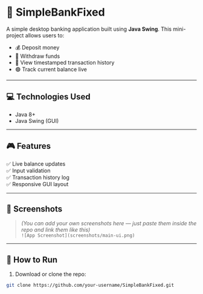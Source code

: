 # 🏦 SimpleBankFixed

A simple desktop banking application built using **Java Swing**. This mini-project allows users to:

- 💰 Deposit money
- 💸 Withdraw funds
- 📜 View timestamped transaction history
- 🟢 Track current balance live

---

## 💻 Technologies Used

- Java 8+
- Java Swing (GUI)

---

## 🎮 Features

✅ Live balance updates  
✅ Input validation  
✅ Transaction history log  
✅ Responsive GUI layout  

---

## 📸 Screenshots

> *(You can add your own screenshots here — just paste them inside the repo and link them like this)*  
> `![App Screenshot](screenshots/main-ui.png)`

---

## 🚀 How to Run

1. Download or clone the repo:
```bash
git clone https://github.com/your-username/SimpleBankFixed.git
